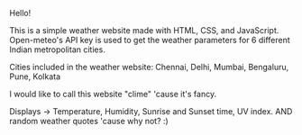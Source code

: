 Hello!

This is a simple weather website made with HTML, CSS, and JavaScript.
Open-meteo's API key is used to get the weather parameters for 6 different Indian metropolitan cities.

Cities included in the weather website: Chennai, Delhi, Mumbai, Bengaluru, Pune, Kolkata

I would like to call this website "clime" 'cause it's fancy.

Displays -> Temperature, Humidity, Sunrise and Sunset time, UV index. AND random weather quotes 'cause why not? :)
